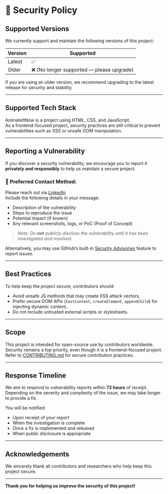 # 🔐 Security Policy

## Supported Versions

We currently support and maintain the following versions of this project:

| Version | Supported          |
|---------|--------------------|
| Latest  | ✅                 |
| Older   | ❌ (No longer supported — please upgrade) |

If you are using an older version, we recommend upgrading to the latest release for security and stability.

---

## Supported Tech Stack
AnimateItNow is a project using HTML, CSS, and JavaScript.  
As a frontend-focused project, security practices are still critical to prevent vulnerabilities such as XSS or unsafe DOM manipulation.

---

## Reporting a Vulnerability

If you discover a security vulnerability, we encourage you to report it **privately and responsibly** to help us maintain a secure project.

### 📧 Preferred Contact Method:
Please reach out via [LinkedIn](https://www.linkedin.com/in/anujshrivastava1/)  
Include the following details in your message:
- Description of the vulnerability
- Steps to reproduce the issue
- Potential impact (if known)
- Any relevant screenshots, logs, or PoC (Proof of Concept)

> _Note: Do **not** publicly disclose the vulnerability until it has been investigated and resolved._

Alternatively, you may use GitHub’s built-in [Security Advisories](https://docs.github.com/en/code-security/security-advisories/guidance-on-reporting-and-writing/privately-reporting-a-security-vulnerability) feature to report issues.

---

## Best Practices

To help keep the project secure, contributors should:
- Avoid unsafe JS methods that may create XSS attack vectors.
- Prefer secure DOM APIs (`textContent`, `createElement`, `appendChild`) for injecting dynamic content.
- Do not include untrusted external scripts or stylesheets.

---

## Scope

This project is intended for open-source use by contributors worldwide.  
Security remains a top priority, even though it is a frontend-focused project.  
Refer to [CONTRIBUTING.md](CONTRIBUTING.md) for secure contribution practices.  

---

## Response Timeline

We aim to respond to vulnerability reports within **72 hours** of receipt. Depending on the severity and complexity of the issue, we may take longer to provide a fix.

You will be notified:
- Upon receipt of your report
- When the investigation is complete
- Once a fix is implemented and released
- When public disclosure is appropriate

---

## Acknowledgements

We sincerely thank all contributors and researchers who help keep this project secure.

---

**Thank you for helping us improve the security of this project!**